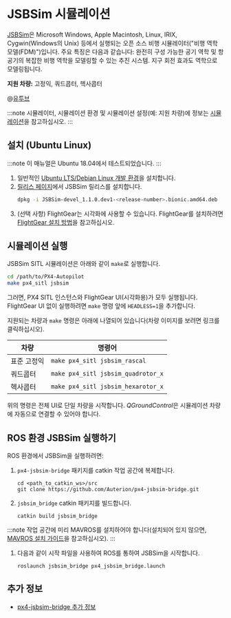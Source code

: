 # JSBSim 시뮬레이션

[JSBSim](http://jsbsim.sourceforge.net/index.html)은 Microsoft Windows, Apple Macintosh, Linux, IRIX, Cygwin(Windows의 Unix) 등에서 실행되는 오픈 소스 비행 시뮬레이터("비행 역학 모델(FDM)")입니다. 주요 특징은 다음과 같습니다: 완전히 구성 가능한 공기 역학 및 항공기의 복잡한 비행 역학을 모델링할 수 있는 추진 시스템. 지구 회전 효과도 역학으로 모델링됩니다.


**지원 차량:** 고정익, 쿼드콥터, 헥사콥터

@[유투브](https://youtu.be/y5azVNmIVyw)

:::note
시뮬레이터, 시뮬레이션 환경 및 시뮬레이션 설정(예: 지원 차량)에 정보는 [시뮬레이션](../simulation/README.md)을 참고하십시오.
:::

<a id="installation"></a>

## 설치 (Ubuntu Linux)

:::note
이 매뉴얼은 Ubuntu 18.04에서 테스트되었습니다.
:::

1. 일반적인 [Ubuntu LTS/Debian Linux 개발 환경](../dev_setup/dev_env_linux_ubuntu.md)을 설치합니다.
1. [릴리스 페이지](https://github.com/JSBSim-Team/jsbsim/releases/tag/Linux)에서 JSBSim 릴리스를 설치합니다.
   ```sh
   dpkg -i JSBSim-devel_1.1.0.dev1-<release-number>.bionic.amd64.deb
   ```
1. (선택 사항) FlightGear는 시각화에 사용할 수 있습니다. FlightGear를 설치하려면 [FlightGear 설치 방법](../simulation/flightgear.md)을 참고하십시오.

<a id="running"></a>

## 시뮬레이션 실행

JSBSim SITL 시뮬레이션은 아래와 같이 `make`로 실행합니다.
```sh
cd /path/to/PX4-Autopilot
make px4_sitl jsbsim
```
그러면, PX4 SITL 인스턴스와 FlightGear UI(시각화용)가 모두 실행됩니다. FlightGear UI 없이 실행하려면 `make` 명령 앞에 `HEADLESS=1`을 추가합니다.

지원되는 차량과 `make` 명령은 아래에 나열되어 있습니다(차량 이미지를 보려면 링크를 클릭하십시오).

| 차량     | 명령어                                |
| ------ | ---------------------------------- |
| 표준 고정익 | `make px4_sitl jsbsim_rascal`      |
| 쿼드콥터   | `make px4_sitl jsbsim_quadrotor_x` |
| 헥사콥터   | `make px4_sitl jsbsim_hexarotor_x` |

위의 명령은 전체 UI로 단일 차량을 시작합니다. *QGroundControl*은 시뮬레이션 차량에 자동으로 연결할 수 있어야 합니다.

## ROS 환경 JSBSim 실행하기

ROS 환경에서 JSBSim을 실행하려면:

1. `px4-jsbsim-bridge` 패키지를 catkin 작업 공간에 복제합니다.
   ```
   cd <path_to_catkin_ws>/src
   git clone https://github.com/Auterion/px4-jsbsim-bridge.git
   ```
1. `jsbsim_bridge` catkin 패키지를 빌드합니다.
   ```
   catkin build jsbsim_bridge
   ```
:::note
작업 공간에 미리 MAVROS를 설치하어야 합니다(설치되어 있지 않으면, [MAVROS 설치 가이드](../ros/mavros_installation.md)을 참고하십시오).
:::
1. 다음과 같이 시작 파일을 사용하여 ROS를 통하여 JSBSim을 시작합니다.
   ```
   roslaunch jsbsim_bridge px4_jsbsim_bridge.launch
   ```

## 추가 정보

* [px4-jsbsim-bridge 추가 정보](https://github.com/Auterion/px4-jsbsim-bridge)
